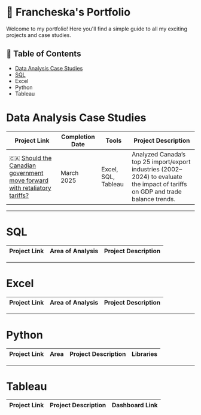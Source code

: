 # 📓 Francheska's Portfolio
Welcome to my portfolio! Here you'll find a simple guide to all my exciting projects and case studies.

## 🔗 Table of Contents
- [Data Analysis Case Studies](#data-analysis-case-studies)
- [SQL](#sql)
- Excel
- Python
- Tableau

# Data Analysis Case Studies

| Project Link | Completion Date | Tools | Project Description | 
|---|---|---|---|
| 🇨🇦 [Should the Canadian government move forward with retaliatory tariffs?](https://github.com/francheska123/Canadian-US-trade-analysis/blob/main/README.md) | March 2025 | Excel, SQL, Tableau | Analyzed Canada’s top 25 import/export industries (2002–2024) to evaluate the impact of tariffs on GDP and trade balance trends. |

***

# SQL 

| Project Link | Area of Analysis | Project Description | 
|---|---|---|

***

# Excel

| Project Link | Area of Analysis | Project Description | 
|---|---|---|

***

# Python


| Project Link | Area | Project Description | Libraries |
|---|---|---|---|

***

# Tableau

| Project Link | Project Description | Dashboard Link |
|---|---|---|
